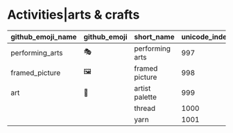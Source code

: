 # Activities|arts & crafts

|github_emoji_name|github_emoji|short_name|unicode_index|
|---|---|---|---|
|performing_arts|:performing_arts:|performing arts|997|
|framed_picture|:framed_picture:|framed picture|998|
|art|:art:|artist palette|999|
|||thread|1000|
|||yarn|1001|
